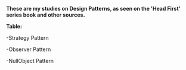 <b>These are my studies on Design Patterns, as seen on the 'Head First' series book and other sources.</b>  


<b>Table:</b>

-Strategy Pattern

-Observer Pattern

-NullObject Pattern

